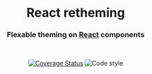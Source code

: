 <h1 align="center">React retheming</h1>

<div align="center">

### Flexable theming on [React](https://reactjs.org/) components

<br />

[![Coverage Status](https://img.shields.io/codecov/c/github/loveloper/react-retheming/master.svg)](https://codecov.io/gh/loveloper/react-retheming/branch/master)
![Code style](https://img.shields.io/badge/code_style-prettier-ff69b4.svg)

</div>

